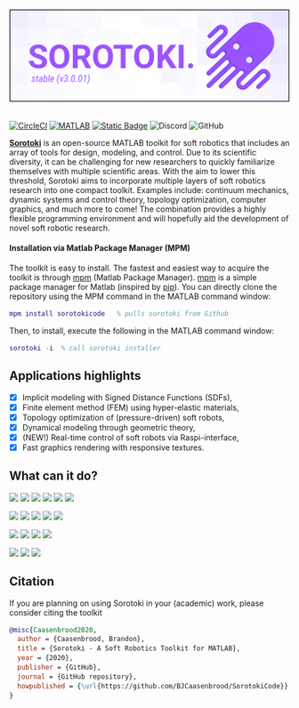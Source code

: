<div align="center"> <img src="https://raw.githubusercontent.com/BJCaasenbrood/SorotokiCode/gh-pages/img/softrobot.svg" width="850"> </div> <br/>

[![CircleCI](https://circleci.com/gh/BJCaasenbrood/SorotokiCode.svg?style=svg)](https://circleci.com/gh/BJCaasenbrood/SorotokiCode) [![MATLAB](https://github.com/BJCaasenbrood/SorotokiCode/actions/workflows/CI_Linux.yml/badge.svg)](https://github.com/BJCaasenbrood/SorotokiCode/actions/workflows/CI_Linux.yml) [![Static Badge](https://img.shields.io/badge/Sorotoki-documentation-blue)](https://bjcaasenbrood.github.io/SorotokiCode/) ![Discord](https://img.shields.io/discord/1049668116688412672?logo=discord) ![GitHub](https://img.shields.io/github/license/BJCaasenbrood/SorotokiCode) 

[**Sorotoki**](https://bjcaasenbrood.github.io/SorotokiPage/) is an open-source MATLAB toolkit for soft robotics that includes an array of tools for design, modeling, and control. Due to its scientific diversity, it can be challenging for new researchers to quickly familiarize themselves with multiple scientific areas. With the aim to lower this threshold, Sorotoki aims to incorporate multiple layers of soft robotics research into one compact toolkit. Examples include: continuum mechanics, dynamic systems and control theory, topology optimization, computer graphics, and much more to come! The combination provides a highly flexible programming environment and will hopefully aid the development of novel soft robotic research.

#### Installation via Matlab Package Manager (MPM)
The toolkit is easy to install. The fastest and easiest way to acquire the toolkit is through [mpm](https://github.com/mobeets/mpm) (Matlab Package Manager). [mpm](https://github.com/mobeets/mpm) is a simple package manager for Matlab (inspired by [pip](https://pypi.org/project/pip/)). You can directly clone the repository using the MPM command in the MATLAB command window:

``` matlab
mpm install sorotokicode   % pulls sorotoki from Github
```
Then, to install, execute the following in the MATLAB command window:
```matlab
sorotoki -i  % call sorotoki installer 
``````

## Applications highlights

- [x] Implicit modeling with Signed Distance Functions (SDFs),
- [x] Finite element method (FEM) using hyper-elastic materials,
- [x] Topology optimization of (pressure-driven) soft robots,
- [x] Dynamical modeling through geometric theory,
- [x] (NEW!) Real-time control of soft robots via Raspi-interface,
- [x] Fast graphics rendering with responsive textures.

## What can it do?


<img src="https://github.com/BJCaasenbrood/SorotokiPage/blob/master/docs/documentation/img/mckibben.gif" height="150">  <img src="https://github.com/BJCaasenbrood/SorotokiPage/blob/master/docs/documentation/img/twist.gif" height="140"> <img src="https://github.com/BJCaasenbrood/SorotokiPage/blob/master/docs/documentation/img/buckling.png" height="140"> <img src="https://github.com/BJCaasenbrood/SorotokiPage/blob/master/docs/documentation/img/diamondbot.png" height="120"> <img src="https://github.com/BJCaasenbrood/SorotokiPage/blob/master/docs/documentation/img/opt_bellow.gif" height="150"> <img src="https://github.com/BJCaasenbrood/SorotokiPage/blob/master/docs/documentation/img/opt_pneunet_90.gif" height="160">

<img src="https://github.com/BJCaasenbrood/SorotokiPage/blob/master/docs/documentation/img/straingauge.gif" height="145"> <img src="https://github.com/BJCaasenbrood/SorotokiPage/blob/master/docs/documentation/img/soft_finger.gif" height="140"> <img src="https://github.com/BJCaasenbrood/SorotokiPage/blob/master/docs/documentation/img/soro_softcrawl.gif" height="140"> <img src="https://github.com/BJCaasenbrood/SorotokiPage/blob/master/docs/documentation/img/soft_bounce.gif" height="140"> <img src="https://github.com/BJCaasenbrood/SorotokiPage/blob/master/docs/documentation/img/soro_gripper.png" height="140">


<img src="https://github.com/BJCaasenbrood/SorotokiPage/blob/master/docs/documentation/img/beam.gif" height="160"> <img src="https://github.com/BJCaasenbrood/SorotokiPage/blob/master/docs/documentation/img/soro_hand.gif" height="150"> <img src="https://github.com/BJCaasenbrood/SorotokiPage/blob/master/docs/documentation/img/soft_control.gif" height="150"> <img src="https://github.com/BJCaasenbrood/SorotokiPage/blob/master/docs/documentation/img/soro_control.gif" height="140"> 

<img src="https://github.com/BJCaasenbrood/SorotokiPage/blob/master/docs/documentation/img/bdog_bellow.gif" height="160"> <img src="https://github.com/BJCaasenbrood/SorotokiPage/blob/master/docs/documentation/img/bdog_grip.gif" height="160"> <img src="https://github.com/BJCaasenbrood/SorotokiPage/blob/master/docs/documentation/img/bdog_srm.gif" height="160"> 

## Citation

If you are planning on using Sorotoki in your (academic) work, please consider citing the toolkit  

```bibtex
@misc{Caasenbrood2020,
  author = {Caasenbrood, Brandon},
  title = {Sorotoki - A Soft Robotics Toolkit for MATLAB},
  year = {2020},
  publisher = {GitHub},
  journal = {GitHub repository},
  howpublished = {\url{https://github.com/BJCaasenbrood/SorotokiCode}},
}
```
